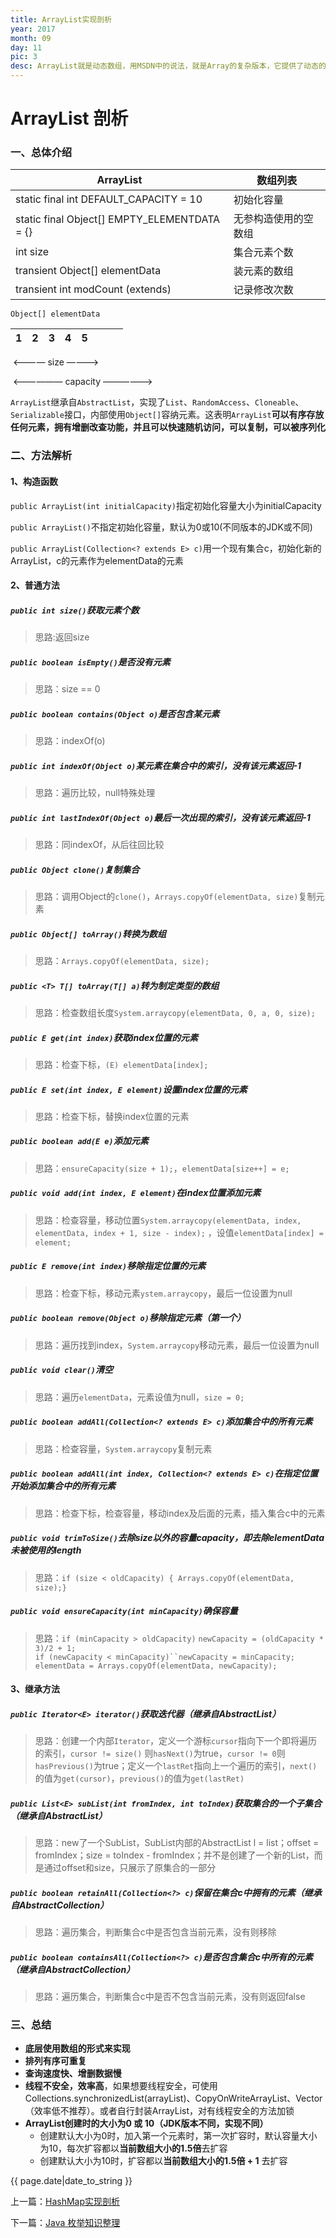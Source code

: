```yaml
---
title: ArrayList实现剖析
year: 2017
month: 09
day: 11
pic: 3
desc: ArrayList就是动态数组，用MSDN中的说法，就是Array的复杂版本，它提供了动态的增加和减少元素，实现了ICollection和IList接口，灵活的设置数组的大小等好处。但是，你真的了解它吗...
---
```


# ArrayList 剖析

### 一、总体介绍

ArrayList | 数组列表
---|---
static final int DEFAULT_CAPACITY = 10|初始化容量
static final Object[] EMPTY_ELEMENTDATA = {}|无参构造使用的空数组
int size | 集合元素个数
transient Object[] elementData | 装元素的数组
transient int modCount (extends) | 记录修改次数

`Object[] elementData`

1 | 2 | 3 | 4 | 5 |  |  |  |
---|---|---|---|---|---|---|---

&nbsp;<———— size ————>

&nbsp;<—————— capacity ——————>

`ArrayList`继承自`AbstractList`，实现了`List`、`RandomAccess`、`Cloneable`、`Serializable`接口，内部使用`Object[]`容纳元素。这表明`ArrayList`**可以有序存放任何元素，拥有增删改查功能，并且可以快速随机访问，可以复制，可以被序列化**

### 二、方法解析

#### 1、构造函数

`public ArrayList(int initialCapacity)`指定初始化容量大小为initialCapacity

`public ArrayList()`不指定初始化容量，默认为0或10(不同版本的JDK或不同)

`public ArrayList(Collection<? extends E> c)`用一个现有集合c，初始化新的ArrayList，c的元素作为elementData的元素

#### 2、普通方法

##### `public int size()`获取元素个数

> 思路:返回size

##### `public boolean isEmpty()`是否没有元素

> 思路：size == 0

##### `public boolean contains(Object o)`是否包含某元素

> 思路：indexOf(o)

##### `public int indexOf(Object o)`某元素在集合中的索引，没有该元素返回-1

> 思路：遍历比较，null特殊处理

##### `public int lastIndexOf(Object o)`最后一次出现的索引，没有该元素返回-1

> 思路：同indexOf，从后往回比较

##### `public Object clone()`复制集合

> 思路：调用Object的`clone()`，`Arrays.copyOf(elementData, size)`复制元素

##### `public Object[] toArray()`转换为数组

> 思路：`Arrays.copyOf(elementData, size);`

##### `public <T> T[] toArray(T[] a)`转为制定类型的数组

> 思路：检查数组长度`System.arraycopy(elementData, 0, a, 0, size);`

##### `public E get(int index)`获取index位置的元素

> 思路：检查下标，`(E) elementData[index];`

##### `public E set(int index, E element)`设置index位置的元素

> 思路：检查下标，替换index位置的元素

##### `public boolean add(E e)`添加元素

> 思路：`ensureCapacity(size + 1);`，`elementData[size++] = e;`

##### `public void add(int index, E element)`在index位置添加元素

> 思路：检查容量，移动位置`System.arraycopy(elementData, index, elementData, index + 1, size - index);` ，设值`elementData[index] = element;`

##### `public E remove(int index)`移除指定位置的元素

> 思路：检查下标，移动元素`ystem.arraycopy`，最后一位设置为null

##### `public boolean remove(Object o)`移除指定元素（第一个）

> 思路：遍历找到index，`System.arraycopy`移动元素，最后一位设置为null

##### `public void clear()`清空

> 思路：遍历`elementData`，元素设值为null，`size = 0;`

##### `public boolean addAll(Collection<? extends E> c)`添加集合中的所有元素

> 思路：检查容量，`System.arraycopy`复制元素

##### `public boolean addAll(int index, Collection<? extends E> c)`在指定位置开始添加集合中的所有元素

> 思路：检查下标，检查容量，移动index及后面的元素，插入集合c中的元素

##### `public void trimToSize()`去除size以外的容量capacity，即去除elementData未被使用的length

> 思路：`if (size < oldCapacity) { Arrays.copyOf(elementData, size);}`

##### `public void ensureCapacity(int minCapacity)`确保容量

> 思路：`if (minCapacity > oldCapacity)` `newCapacity = (oldCapacity * 3)/2 + 1;`  <br/>`if (newCapacity < minCapacity)``newCapacity = minCapacity;`  <br/>`elementData = Arrays.copyOf(elementData, newCapacity);`

#### 3、继承方法

##### `public Iterator<E> iterator()`获取迭代器（继承自AbstractList）

> 思路：创建一个内部`Iterator`，定义一个游标`cursor`指向下一个即将遍历的索引，`cursor != size()` 则`hasNext()`为true，`cursor != 0`则`hasPrevious()`为true；定义一个`lastRet`指向上一个遍历的索引，`next()`的值为`get(cursor)`，`previous()`的值为`get(lastRet)`

##### `public List<E> subList(int fromIndex, int toIndex)`获取集合的一个子集合（继承自AbstractList）

> 思路：new了一个SubList，SubList内部的AbstractList<E> l = list；offset = fromIndex；size = toIndex - fromIndex；并不是创建了一个新的List，而是通过offset和size，只展示了原集合的一部分

##### `public boolean retainAll(Collection<?> c)`保留在集合c中拥有的元素（继承自AbstractCollection）

> 思路：遍历集合，判断集合c中是否包含当前元素，没有则移除

##### `public boolean containsAll(Collection<?> c)`是否包含集合c中所有的元素（继承自AbstractCollection）

> 思路：遍历集合，判断集合c中是否不包含当前元素，没有则返回false

### 三、总结

- **底层使用数组的形式来实现**
- **排列有序可重复**
- **查询速度快、增删数据慢**
- **线程不安全，效率高**，如果想要线程安全，可使用Collections.synchronizedList(arrayList)、CopyOnWriteArrayList、Vector（效率低不推荐）。或者自行封装ArrayList，对有线程安全的方法加锁
- **ArrayList创建时的大小为0 或 10（JDK版本不同，实现不同）**
    - 创建默认大小为0时，加入第一个元素时，第一次扩容时，默认容量大小为10，每次扩容都以**当前数组大小的1.5倍**去扩容
    - 创建默认大小为10时，扩容都以**当前数组大小的1.5倍 + 1** 去扩容

{{ page.date|date_to_string }}

<p>上一篇：<a href="https://mr-lanlin.github.io/2017/09/10/JavaHashMap.html">HashMap实现剖析</a></p>

<p>下一篇：<a href="https://mr-lanlin.github.io/2017/09/26/JavaEnumeration.html">Java 枚举知识整理</a></p>